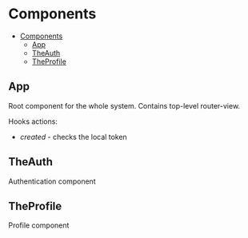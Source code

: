 # Components

- [Components](#components)
  - [App](#app)
  - [TheAuth](#theauth)
  - [TheProfile](#theprofile)

## App

Root component for the whole system. Contains top-level router-view.

Hooks actions:

- _created_ - checks the local token

## TheAuth

Authentication component

## TheProfile

Profile component
